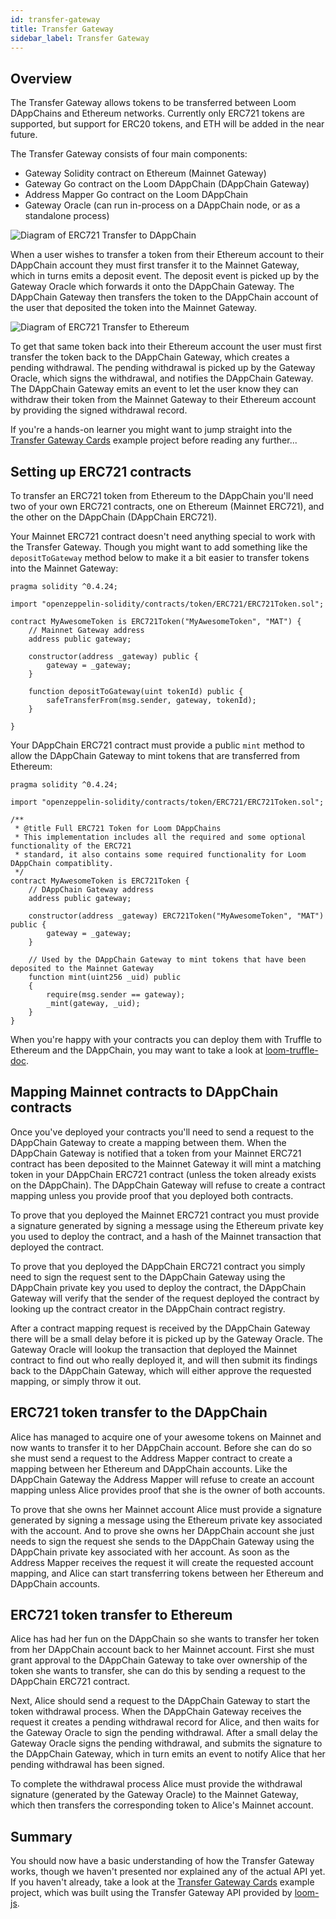 ```yaml
---
id: transfer-gateway
title: Transfer Gateway
sidebar_label: Transfer Gateway
---
```


## Overview

The Transfer Gateway allows tokens to be transferred between Loom DAppChains and Ethereum networks.
Currently only ERC721 tokens are supported, but support for ERC20 tokens, and ETH will be added in
the near future.

The Transfer Gateway consists of four main components:
- Gateway Solidity contract on Ethereum (Mainnet Gateway)
- Gateway Go contract on the Loom DAppChain (DAppChain Gateway)
- Address Mapper Go contract on the Loom DAppChain
- Gateway Oracle (can run in-process on a DAppChain node, or as a standalone process)

![Diagram of ERC721 Transfer to DAppChain](/developers/img/transfer-gateway-erc721-to-dappchain.png)

When a user wishes to transfer a token from their Ethereum account to their DAppChain account they
must first transfer it to the Mainnet Gateway, which in turns emits a deposit event. The deposit
event is picked up by the Gateway Oracle which forwards it onto the DAppChain Gateway. The DAppChain
Gateway then transfers the token to the DAppChain account of the user that deposited the token into
the Mainnet Gateway.

![Diagram of ERC721 Transfer to Ethereum](/developers/img/transfer-gateway-erc721-to-ethereum.png)

To get that same token back into their Ethereum account the user must first transfer the token back
to the DAppChain Gateway, which creates a pending withdrawal. The pending withdrawal is picked up
by the Gateway Oracle, which signs the withdrawal, and notifies the DAppChain Gateway. The DAppChain
Gateway emits an event to let the user know they can withdraw their token from the Mainnet Gateway
to their Ethereum account by providing the signed withdrawal record.

If you're a hands-on learner you might want to jump straight into the [Transfer Gateway Cards][]
example project before reading any further...


## Setting up ERC721 contracts

To transfer an ERC721 token from Ethereum to the DAppChain you'll need two of your own ERC721
contracts, one on Ethereum (Mainnet ERC721), and the other on the DAppChain (DAppChain ERC721).

Your Mainnet ERC721 contract doesn't need anything special to work with the Transfer Gateway.
Though you might want to add something like the `depositToGateway` method below to make it a bit
easier to transfer tokens into the Mainnet Gateway:

```solidity
pragma solidity ^0.4.24;

import "openzeppelin-solidity/contracts/token/ERC721/ERC721Token.sol";

contract MyAwesomeToken is ERC721Token("MyAwesomeToken", "MAT") {
    // Mainnet Gateway address
    address public gateway;

    constructor(address _gateway) public {
        gateway = _gateway;
    }

    function depositToGateway(uint tokenId) public {
        safeTransferFrom(msg.sender, gateway, tokenId);
    }

}
```

Your DAppChain ERC721 contract must provide a public `mint` method to allow the DAppChain Gateway
to mint tokens that are transferred from Ethereum:

```solidity
pragma solidity ^0.4.24;

import "openzeppelin-solidity/contracts/token/ERC721/ERC721Token.sol";

/**
 * @title Full ERC721 Token for Loom DAppChains
 * This implementation includes all the required and some optional functionality of the ERC721
 * standard, it also contains some required functionality for Loom DAppChain compatiblity.
 */
contract MyAwesomeToken is ERC721Token {
    // DAppChain Gateway address
    address public gateway;

    constructor(address _gateway) ERC721Token("MyAwesomeToken", "MAT") public {
        gateway = _gateway;
    }

    // Used by the DAppChain Gateway to mint tokens that have been deposited to the Mainnet Gateway
    function mint(uint256 _uid) public
    {
        require(msg.sender == gateway);
        _mint(gateway, _uid);
    }
}
```

When you're happy with your contracts you can deploy them with Truffle to Ethereum and the DAppChain,
you may want to take a look at [loom-truffle-doc].


## Mapping Mainnet contracts to DAppChain contracts

Once you've deployed your contracts you'll need to send a request to the DAppChain Gateway to create
a mapping between them. When the DAppChain Gateway is notified that a token from your Mainnet ERC721
contract has been deposited to the Mainnet Gateway it will mint a matching token in your DAppChain
ERC721 contract (unless the token already exists on the DAppChain). The DAppChain Gateway will refuse
to create a contract mapping unless you provide proof that you deployed both contracts.

To prove that you deployed the Mainnet ERC721 contract you must provide a signature generated by
signing a message using the Ethereum private key you used to deploy the contract, and a hash of the
Mainnet transaction that deployed the contract.

To prove that you deployed the DAppChain ERC721 contract you simply need to sign the request sent
to the DAppChain Gateway using the DAppChain private key you used to deploy the contract, the
DAppChain Gateway will verify that the sender of the request deployed the contract by looking up
the contract creator in the DAppChain contract registry.

After a contract mapping request is received by the DAppChain Gateway there will be a small delay
before it is picked up by the Gateway Oracle. The Gateway Oracle will lookup the transaction that
deployed the Mainnet contract to find out who really deployed it, and will then submit its findings
back to the DAppChain Gateway, which will either approve the requested mapping, or simply throw it out.


## ERC721 token transfer to the DAppChain

Alice has managed to acquire one of your awesome tokens on Mainnet and now wants to transfer it to
her DAppChain account. Before she can do so she must send a request to the Address Mapper contract
to create a mapping between her Ethereum and DAppChain accounts. Like the DAppChain Gateway the
Address Mapper will refuse to create an account mapping unless Alice provides proof that she is the
owner of both accounts.

To prove that she owns her Mainnet account Alice must provide a signature generated by signing a
message using the Ethereum private key associated with the account. And to prove she owns her
DAppChain account she just needs to sign the request she sends to the DAppChain Gateway using the
DAppChain private key associated with her account. As soon as the Address Mapper receives the
request it will create the requested account mapping, and Alice can start transferring tokens between
her Ethereum and DAppChain accounts.


## ERC721 token transfer to Ethereum

Alice has had her fun on the DAppChain so she wants to transfer her token from her DAppChain account
back to her Mainnet account. First she must grant approval to the DAppChain Gateway to take over
ownership of the token she wants to transfer, she can do this by sending a request to the DAppChain
ERC721 contract.

Next, Alice should send a request to the DAppChain Gateway to start the token withdrawal process.
When the DAppChain Gateway receives the request it creates a pending withdrawal record for Alice,
and then waits for the Gateway Oracle to sign the pending withdrawal. After a small delay the
Gateway Oracle signs the pending withdrawal, and submits the signature to the DAppChain Gateway,
which in turn emits an event to notify Alice that her pending withdrawal has been signed.

To complete the withdrawal process Alice must provide the withdrawal signature (generated by the
Gateway Oracle) to the Mainnet Gateway, which then transfers the corresponding token to Alice's
Mainnet account.


## Summary

You should now have a basic understanding of how the Transfer Gateway works, though we haven't
presented nor explained any of the actual API yet. If you haven't already, take a look at the
[Transfer Gateway Cards][] example project, which was built using the Transfer Gateway API provided
by [loom-js][].

[Transfer Gateway Cards]: https://github.com/loomnetwork/cards-gateway-example
[loom-js]: https://github.com/loomnetwork/loom-js
[loom-truffle-doc]: web3js-loom-provider-truffle.html
